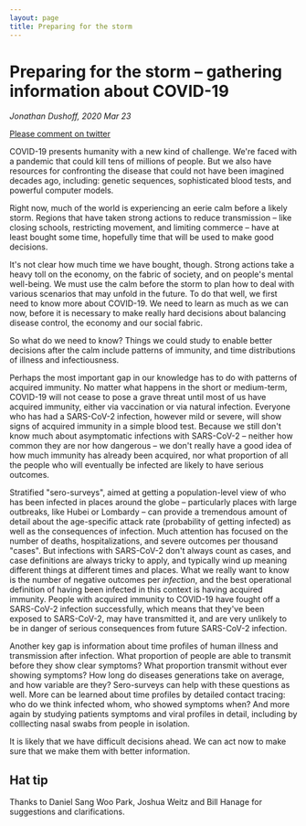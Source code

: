 ```yaml
---
layout: page
title: Preparing for the storm
---
```


# Preparing for the storm – gathering information about COVID-19

_Jonathan Dushoff, 2020 Mar 23_

[Please comment on twitter](https://twitter.com/jd_mathbio/status/1242100169786753024)

COVID-19 presents humanity with a new kind of challenge. We're faced with a pandemic that could kill tens of millions of people. But we also have resources for confronting the disease that could not have been imagined decades ago, including: genetic sequences, sophisticated blood tests, and powerful computer models.

Right now, much of the world is experiencing an eerie calm before a likely storm. Regions that have taken strong actions to reduce transmission – like closing schools, restricting movement, and limiting commerce – have at least bought some time, hopefully time that will be used to make good decisions.

It's not clear how much time we have bought, though. Strong actions take a heavy toll on the economy, on the fabric of society, and on people's mental well-being. We must use the calm before the storm to plan how to deal with various scenarios that may unfold in the future. To do that well, we first need to know more about COVID-19. We need to learn as much as we can now, before it is necessary to make really hard decisions about balancing disease control, the economy and our social fabric.

So what do we need to know? Things we could study to enable better decisions after the calm include patterns of immunity, and time distributions of illness and infectiousness. 

Perhaps the most important gap in our knowledge has to do with patterns of acquired immunity. No matter what happens in the short or medium-term, COVID-19 will not cease to pose a grave threat until most of us have acquired immunity, either via vaccination or via natural infection. 
Everyone who has had a SARS-CoV-2 infection, however mild or severe, will show signs of acquired immunity in a simple blood test.
Because we still don't know much about asymptomatic infections with SARS-CoV-2 – neither how common they are nor how dangerous – we don't really have a good idea of how much immunity has already been acquired, nor what proportion of all the people who will eventually be infected are likely to have serious outcomes.

Stratified "sero-surveys", aimed at getting a population-level view of who has been infected in places around the globe – particularly places with large outbreaks, like Hubei or Lombardy – can provide a tremendous amount of detail about the age-specific attack rate (probability of getting infected) as well as the consequences of infection.
Much attention has focused on the number of deaths, hospitalizations, and severe outcomes per thousand "cases". But infections with SARS-CoV-2 don't always count as cases, and case definitions are always tricky to apply, and typically wind up meaning different things at different times and places. What we really want to know is the number of negative outcomes per _infection_, and the best operational definition of having been infected in this context is having acquired immunity. People with acquired immunity to COVID-19 have fought off a SARS-CoV-2 infection successfully, which means that they've been exposed to SARS-CoV-2, may have transmitted it, and are very unlikely to be in danger of serious consequences from future SARS-CoV-2 infection.

Another key gap is information about time profiles of human illness and transmission after infection. What proportion of people are able to transmit before they show clear symptoms? What proportion transmit without ever showing symptoms? How long do diseases generations take on average, and how variable are they? Sero-surveys can help with these questions as well. More can be learned about time profiles by detailed contact tracing: who do we think infected whom, who showed symptoms when? And more again by studying patients symptoms and viral profiles in detail, including by colllecting nasal swabs from people in isolation.

It is likely that we have difficult decisions ahead. We can act now to make sure that we make them with better information.

## Hat tip

Thanks to Daniel Sang Woo Park, Joshua Weitz and Bill Hanage for suggestions and clarifications.

